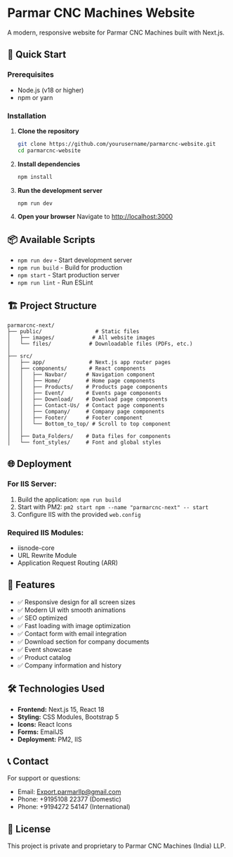 # Parmar CNC Machines Website

A modern, responsive website for Parmar CNC Machines built with Next.js.

## 🚀 Quick Start

### Prerequisites
- Node.js (v18 or higher)
- npm or yarn

### Installation

1. **Clone the repository**
   ```bash
   git clone https://github.com/yourusername/parmarcnc-website.git
   cd parmarcnc-website
   ```

2. **Install dependencies**
   ```bash
   npm install
   ```

3. **Run the development server**
   ```bash
   npm run dev
   ```

4. **Open your browser**
   Navigate to [http://localhost:3000](http://localhost:3000)

## 📦 Available Scripts

- `npm run dev` - Start development server
- `npm run build` - Build for production
- `npm start` - Start production server
- `npm run lint` - Run ESLint

## 🏗️ Project Structure

```
parmarcnc-next/
├── public/                 # Static files
│   ├── images/            # All website images
│   └── files/            # Downloadable files (PDFs, etc.)
│
├── src/
│   ├── app/              # Next.js app router pages
│   ├── components/       # React components
│   │   ├── Navbar/      # Navigation component
│   │   ├── Home/        # Home page components
│   │   ├── Products/    # Products page components
│   │   ├── Event/       # Events page components
│   │   ├── Download/    # Download page components
│   │   ├── Contact-Us/  # Contact page components
│   │   ├── Company/     # Company page components
│   │   ├── Footer/      # Footer component
│   │   └── Bottom_to_top/ # Scroll to top component
│   │
│   ├── Data_Folders/    # Data files for components
│   └── font_styles/     # Font and global styles
```

## 🌐 Deployment

### For IIS Server:
1. Build the application: `npm run build`
2. Start with PM2: `pm2 start npm --name "parmarcnc-next" -- start`
3. Configure IIS with the provided `web.config`

### Required IIS Modules:
- iisnode-core
- URL Rewrite Module
- Application Request Routing (ARR)

## 📱 Features

- ✅ Responsive design for all screen sizes
- ✅ Modern UI with smooth animations
- ✅ SEO optimized
- ✅ Fast loading with image optimization
- ✅ Contact form with email integration
- ✅ Download section for company documents
- ✅ Event showcase
- ✅ Product catalog
- ✅ Company information and history

## 🛠️ Technologies Used

- **Frontend:** Next.js 15, React 18
- **Styling:** CSS Modules, Bootstrap 5
- **Icons:** React Icons
- **Forms:** EmailJS
- **Deployment:** PM2, IIS

## 📞 Contact

For support or questions:
- Email: Export.parmarllp@gmail.com
- Phone: +9195108 22377 (Domestic)
- Phone: +9194272 54147 (International)

## 📄 License

This project is private and proprietary to Parmar CNC Machines (India) LLP. 